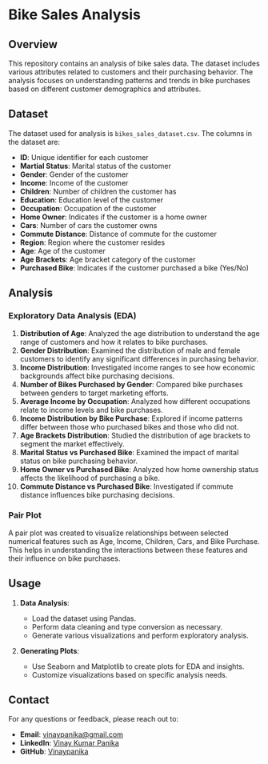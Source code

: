 # Bike Sales Analysis

## Overview

This repository contains an analysis of bike sales data. The dataset includes various attributes related to customers and their purchasing behavior. The analysis focuses on understanding patterns and trends in bike purchases based on different customer demographics and attributes.

## Dataset

The dataset used for analysis is `bikes_sales_dataset.csv`. The columns in the dataset are:

- **ID**: Unique identifier for each customer
- **Martial Status**: Marital status of the customer
- **Gender**: Gender of the customer
- **Income**: Income of the customer
- **Children**: Number of children the customer has
- **Education**: Education level of the customer
- **Occupation**: Occupation of the customer
- **Home Owner**: Indicates if the customer is a home owner
- **Cars**: Number of cars the customer owns
- **Commute Distance**: Distance of commute for the customer
- **Region**: Region where the customer resides
- **Age**: Age of the customer
- **Age Brackets**: Age bracket category of the customer
- **Purchased Bike**: Indicates if the customer purchased a bike (Yes/No)

## Analysis

### Exploratory Data Analysis (EDA)

1. **Distribution of Age**: Analyzed the age distribution to understand the age range of customers and how it relates to bike purchases.
2. **Gender Distribution**: Examined the distribution of male and female customers to identify any significant differences in purchasing behavior.
3. **Income Distribution**: Investigated income ranges to see how economic backgrounds affect bike purchasing decisions.
4. **Number of Bikes Purchased by Gender**: Compared bike purchases between genders to target marketing efforts.
5. **Average Income by Occupation**: Analyzed how different occupations relate to income levels and bike purchases.
6. **Income Distribution by Bike Purchase**: Explored if income patterns differ between those who purchased bikes and those who did not.
7. **Age Brackets Distribution**: Studied the distribution of age brackets to segment the market effectively.
8. **Marital Status vs Purchased Bike**: Examined the impact of marital status on bike purchasing behavior.
9. **Home Owner vs Purchased Bike**: Analyzed how home ownership status affects the likelihood of purchasing a bike.
10. **Commute Distance vs Purchased Bike**: Investigated if commute distance influences bike purchasing decisions.

### Pair Plot

A pair plot was created to visualize relationships between selected numerical features such as Age, Income, Children, Cars, and Bike Purchase. This helps in understanding the interactions between these features and their influence on bike purchases.


## Usage

1. **Data Analysis**:
   - Load the dataset using Pandas.
   - Perform data cleaning and type conversion as necessary.
   - Generate various visualizations and perform exploratory analysis.

2. **Generating Plots**:
   - Use Seaborn and Matplotlib to create plots for EDA and insights.
   - Customize visualizations based on specific analysis needs.


## Contact

For any questions or feedback, please reach out to:

- **Email**: vinaypanika@gmail.com
- **LinkedIn**: [Vinay Kumar Panika](https://www.linkedin.com/in/vinaykumarpanika)
- **GitHub**: [Vinaypanika](https://github.com/Vinaypanika)
